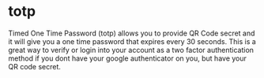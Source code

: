 # totp
Timed One Time Password (totp) allows you to provide QR Code secret and it will give you a one time password that expires every 30 seconds. This is a great way to verify or login into your account as a two factor authentication method if you dont have your google authenticator on you, but have your QR code secret.
